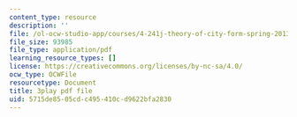 ```yaml
---
content_type: resource
description: ''
file: /ol-ocw-studio-app/courses/4-241j-theory-of-city-form-spring-2013/5715de8505cdc495410cd9622bfa2830_oBKDFgLoR9o.pdf
file_size: 93985
file_type: application/pdf
learning_resource_types: []
license: https://creativecommons.org/licenses/by-nc-sa/4.0/
ocw_type: OCWFile
resourcetype: Document
title: 3play pdf file
uid: 5715de85-05cd-c495-410c-d9622bfa2830
---
```

